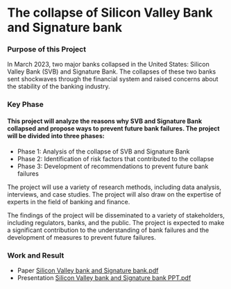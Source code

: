 # The collapse of Silicon Valley Bank and Signature bank

### Purpose of this Project
In March 2023, two major banks collapsed in the United States: Silicon Valley Bank (SVB) and Signature Bank. The collapses of these two banks sent shockwaves through the financial system and raised concerns about the stability of the banking industry.

### Key Phase
#### This project will analyze the reasons why SVB and Signature Bank collapsed and propose ways to prevent future bank failures. The project will be divided into three phases:
- Phase 1: Analysis of the collapse of SVB and Signature Bank
- Phase 2: Identification of risk factors that contributed to the collapse
- Phase 3: Development of recommendations to prevent future bank failures

The project will use a variety of research methods, including data analysis, interviews, and case studies. The project will also draw on the expertise of experts in the field of banking and finance.

The findings of the project will be disseminated to a variety of stakeholders, including regulators, banks, and the public. The project is expected to make a significant contribution to the understanding of bank failures and the development of measures to prevent future failures.

### Work and Result
- Paper <a href="https://github.com/stevenwang1213/stevenwang1213.github.io/blob/1857449d545d4a19947e0f5966bccf8b88212adb/pdf/Silicon%20Valley%20bank%20and%20Signature%20bank.pdf">Silicon Valley bank and Signature bank.pdf</a>  
- Presentation <a href="https://github.com/stevenwang1213/stevenwang1213.github.io/blob/1857449d545d4a19947e0f5966bccf8b88212adb/pdf/Silicon%20Valley%20bank%20and%20Signature%20bank%20PPT.pdf">Silicon Valley bank and Signature bank PPT.pdf</a>
